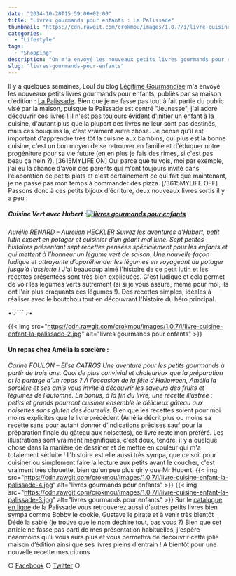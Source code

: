 ```yaml
---
date: "2014-10-20T15:59:00+02:00"
title: "Livres gourmands pour enfants : La Palissade"
thumbnail: "https://cdn.rawgit.com/crokmou/images/1.0.7/i/livre-cuisine-enfant-la-palissade.jpg"
categories:
  - "Lifestyle"
tags:
  - "Shopping"
description: "On m'a envoyé les nouveaux petits livres gourmands pour enfants, publiés par La Palissade. Ludiques et colorés ce sont des bouquins parfaits !"
slug: "livres-gourmands-pour-enfants"
---
```


Il y a quelques semaines, Loul du blog [Légitime Gourmandise](http://legitimegourmandise.com/) m'a envoyé les nouveaux petits livres gourmands pour enfants, publiés par sa maison d’édition : [La Palissade](http://lapalissade.fr/). Bien que je ne fasse pas tout à fait partie du public visé par la maison, puisque la Palissade est centré "Jeunesse", j'ai adoré découvrir ces livres ! Il n'est pas toujours évident d'initier un enfant à la cuisine, d'autant plus que la plupart des livres ne leur sont pas destinés, mais ces bouquins là, c'est vraiment autre chose. Je pense qu'il est important d'apprendre très tôt la cuisine aux bambins, qui plus est la bonne cuisine, c'est un bon moyen de se retrouver en famille et d'éduquer notre progéniture pour sa vie future (en en plus je fais des rimes, si c'est pas beau ça hein ?). [3615MYLIFE ON] Oui parce que tu vois, moi par exemple, j'ai eu la chance d'avoir des parents qui m'ont toujours invité dans l’élaboration de petits plats et c'est certainement ce qui fait que maintenant, je ne passe pas mon temps à commander des pizza. [/3615MYLIFE OFF] Passons donc à ces petits bijoux d'écriture, deux nouveaux livres sortis il y a peu :

##### Cuisine Vert avec Hubert :[![livres gourmands pour enfants](https://cdn.rawgit.com/crokmou/images/1.0.7/i/livre-cuisine-enfant-la-palissade-1.jpg)](https://cdn.rawgit.com/crokmou/images/1.0.7/i/livre-cuisine-enfant-la-palissade-1.jpg)

_Aurélie RENARD – Aurélien HECKLER_ _Suivez les aventures d’Hubert, petit lutin expert en potager et cuisinier d’un géant mal luné._ _Sept petites histoires présentant sept recettes pensées spécialement pour les enfants et qui mettent à l’honneur un légume vert de saison._ _Une nouvelle façon ludique et attrayante d’appréhender les légumes en voyageant du potager jusqu’à l’assiette !_ J'ai beaucoup aimé l'histoire de ce petit lutin et les recettes présentées sont très bien expliquées. C'est ludique et cela permet de voir les légumes verts autrement (si si je vous assure, même pour moi, ils ont l'air plus craquants ces légumes !). Des recettes simples, idéales à réaliser avec le boutchou tout en découvrant l'histoire du héro principal.

•·.·´¯`·.·•

{{< img src="https://cdn.rawgit.com/crokmou/images/1.0.7/i/livre-cuisine-enfant-la-palissade-2.jpg" alt="livres gourmands pour enfants" >}}

#### Un repas chez Amélia la sorcière :

_Carine FOULON – Elise CATROS_ _Une aventure pour les petits gourmands à partir de trois ans. Quoi de plus convivial et chaleureux que la préparation et le partage d’un repas ?_ _À l’occasion de la fête d’Halloween, Amélia la sorcière et ses amis vous invite à découvrir les saveurs des fruits et légumes de l’automne._ _En bonus, à la fin du livre, une recette illustrée : petits et grands pourront cuisiner ensemble le délicieux gâteau aux noisettes sans gluten des écureuils._ Bien que les recettes soient pour moi moins explicites que le livre précédent (Amélia décrit plus ou moins sa recette sans pour autant donner d'indications précises sauf pour la préparation finale du gâteau aux noisettes), ce livre reste mon préféré. Les illustrations sont vraiment magnifiques, c'est doux, tendre, il y a quelque chose dans la manière de dessiner et de mettre en couleur qui m'a totalement séduite ! L'histoire est elle aussi très sympa, que ce soit pour cuisiner ou simplement faire la lecture aux petits avant le coucher, c'est vraiment très chouette, bien qu'un peu plus girly que Mr Hubert. {{< img src="https://cdn.rawgit.com/crokmou/images/1.0.7/i/livre-cuisine-enfant-la-palissade-4.jpg" alt="livres gourmands pour enfants" >}} {{< img src="https://cdn.rawgit.com/crokmou/images/1.0.7/i/livre-cuisine-enfant-la-palissade-3.jpg" alt="livres gourmands pour enfants" >}} Sur le [catalogue en ligne](http://lapalissade.fr/boutique/) de la Palissade vous retrouverez aussi d'autres petits livres bien sympa comme Bobby le cookie, Gustave le pirate et à venir très bientôt Dédé la sablé (je trouve que le nom déchire tout, pas vous ?) Bien que cet article ne fasse pas parti de mes présentation habituelles, j'espère néanmoins qu'il vous aura plus et vous permettra de découvrir cette jolie maison d’édition ainsi que ses livres pleins d'entrain ! A bientôt pour une nouvelle recette mes citrons

○ [Facebook](https://www.facebook.com/crokmou.blog) ○ [Twitter](https://twitter.com/Crokmou) ○